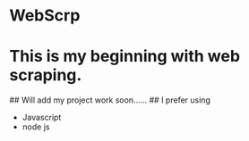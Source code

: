 # WebScrp
<h1> This is my beginning with web scraping.</h1>
## Will add my project work soon......
## I prefer using 
<ul> 
  <li> Javascript</li>
  <li> node js </li>
</ul>
